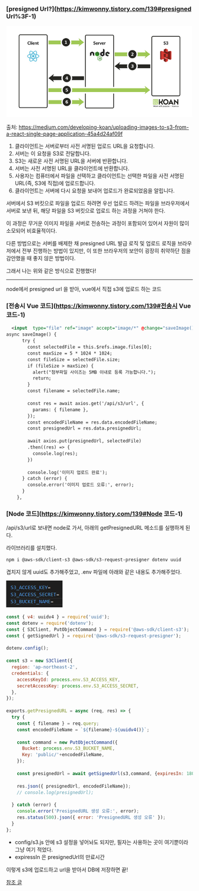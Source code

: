  

### [presigned Url?](https://kimwonny.tistory.com/139#presigned Url%3F-1)



![img](./assets/img.png)

출처:&nbsp;https://medium.com/developing-koan/uploading-images-to-s3-from-a-react-single-page-application-45a4d24af09f



1. 클라이언트는 서버로부터 사전 서명된 업로드 URL을 요청합니다.
2. 서버는 이 요청을 S3로 전달합니다.
3. S3는 새로운 사전 서명된 URL을 서버에 반환합니다.
4. 서버는 사전 서명된 URL을 클라이언트에 반환합니다.
5. 사용자는 컴퓨터에서 파일을 선택하고 클라이언트는 선택한 파일을 사전 서명된 URL(즉, S3에 직접)에 업로드합니다.
6. 클라이언트는 서버에 다시 요청을 보내어 업로드가 완료되었음을 알립니다.

 

서버에서 S3 버킷으로 파일을 업로드 하려면 우선 업로드 하려는 파일을 브라우저에서 서버로 보낸 뒤, 해당 파일을 S3 버킷으로 업로드 하는 과정을 거쳐야 한다.

이 과정은 무거운 이미지 파일을 서버로 전송하는 과정이 포함되어 있어서 자원이 많이 소모되어 비효율적이다.

다른 방법으로는 서버를 배제한 채 presigned URL 발급 로직 및 업로드 로직을 브라우저에서 전부 진행하는 방법이 있지만, 이 또한 브라우저의 보안이 굉장히 취약하단 점을 감안했을 때 좋지 않은 방법이다.

 

그래서 나는 위와 같은 방식으로 진행했다!

------

node에서 presigned url 을 받아, vue에서 직접 s3에 업로드 하는 코드

### [전송시 Vue 코드](https://kimwonny.tistory.com/139#전송시 Vue 코드-1)

```xml
  <input  type="file" ref="image" accept="image/*" @change="saveImage()">
async saveImage() {
      try {
        const selectedFile = this.$refs.image.files[0];
        const maxSize = 5 * 1024 * 1024;
        const fileSize = selectedFile.size;
        if (fileSize > maxSize) {
          alert("첨부파일 사이즈는 5MB 이내로 등록 가능합니다.");
          return;
        }
        const filename = selectedFile.name;  
        
        const res = await axios.get('/api/s3/url', {
          params: { filename },
        });
        const encodedFileName = res.data.encodedFileName;
        const presignedUrl = res.data.presignedUrl;
        
        await axios.put(presignedUrl, selectedFile)
        .then((res) => {
          console.log(res);
        })

        console.log('이미지 업로드 완료');
      } catch (error) {
        console.error('이미지 업로드 오류:', error);
      }
    },
```

 

### [Node 코드](https://kimwonny.tistory.com/139#Node 코드-1)

/api/s3/url로 보내면 node로 가서, 아래의 getPresignedURL 메소드를 실행하게 된다.

라이브러리를 설치했다.

```bash
npm i @aws-sdk/client-s3 @aws-sdk/s3-request-presigner dotenv uuid
```

겹치지 않게 uuid도 추가해주었고, .env 파일에 아래와 같은 내용도 추가해주었다.



![img](./assets/img-1684748222016-41.png)



```javascript
const { v4: uuidv4 } = require('uuid');
const dotenv = require('dotenv');
const { S3Client, PutObjectCommand } = require('@aws-sdk/client-s3');
const { getSignedUrl } = require('@aws-sdk/s3-request-presigner');

dotenv.config();

const s3 = new S3Client({
  region: 'ap-northeast-2',
  credentials: {
    accessKeyId: process.env.S3_ACCESS_KEY,
    secretAccessKey: process.env.S3_ACCESS_SECRET,
  },
});

exports.getPresignedURL = async (req, res) => {
  try {
    const { filename } = req.query;
    const encodedFileName = `${filename}-${uuidv4()}`;

    const command = new PutObjectCommand({
      Bucket: process.env.S3_BUCKET_NAME,
      Key: 'public/'+encodedFileName,
    });

    const presignedUrl = await getSignedUrl(s3,command, {expiresIn: 180});

    res.json({ presignedUrl, encodedFileName});
    // console.log(presignedUrl);

  } catch (error) {
    console.error('PresignedURL 생성 오류:', error);
    res.status(500).json({ error: 'PresignedURL 생성 오류' });
  }
};
```

- config/s3.js 안에 s3 설정을 넣어놔도 되지만, 필자는 사용하는 곳이 여기뿐이라 그냥 여기 적었다.
- expiressIn 은 presignedUrl의 만료시간

 

이렇게 s3에 업로드하고 url을 받아서 DB에 저장하면 끝!



 

[참조 글](https://medium.com/developing-koan/uploading-images-to-s3-from-a-react-single-page-application-45a4d24af09f)